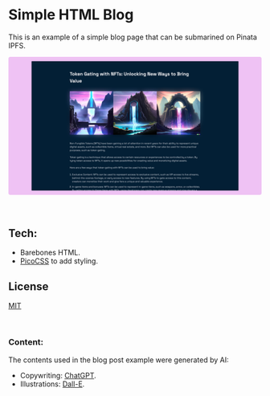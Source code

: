 # Simple HTML Blog

This is an example of a simple blog page that can be submarined on Pinata IPFS.

<img style="width: 600px; border-radius: 4px; margin-bottom: 32px;" src="mockup.png">

## Tech:

- Barebones HTML.
- [PicoCSS](https://picocss.com/) to add styling.

## License

[MIT](https://choosealicense.com/licenses/mit/)

<br />

### Content:

The contents used in the blog post example were generated by AI:

- Copywriting: [ChatGPT](https://chat.openai.com/chat).
- Illustrations: [Dall-E](https://openai.com/dall-e-2/).
